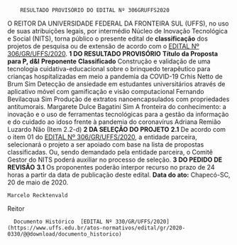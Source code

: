         RESULTADO PROVISÓRIO DO EDITAL Nº 306GRUFFS2020  

 O REITOR DA UNIVERSIDADE FEDERAL DA FRONTEIRA SUL (UFFS), no uso de suas atribuições legais, por intermédio Núcleo de Inovação Tecnológica e Social (NITS), torna público o presente edital de  **classificação** dos projetos de pesquisa ou de extensão de acordo com o [EDITAL Nº 306/GR/UFFS/2020](https://www.uffs.edu.br/atos-normativos/edital/gr/2020-0306).  **1 DO RESULTADO PROVISÓRIO**     **Título da Proposta para P, d&I**   **Preponente**   **Classificado**     Construção e validação de uma tecnologia cuidativa-educacional sobre o brinquedo terapêutico para crianças hospitalizadas em meio a pandemia da COVID-19   Crhis Netto de Brum   Sim     Detecção de ansiedade em estudantes universitários através de aplicativo móvel com gamificação e visão computacional   Fernando Bevilacqua   Sim         Produção de extratos nanoencapsulados com propriedades antitumorais.         Margarete Dulce Bagatini   Sim         A fronteira do conhecimento: a inovação e o uso de ferramentas tecnológicas para a gestão da informação e do cuidado ao idoso frente à pandemia do coronavírus         Adriana Remião Luzardo   Não (Item 2.2-d)      **2 DA SELEÇÃO DO PROJETO** **2.1**  De acordo com o item 01 do [EDITAL Nº 306/GR/UFFS/2020](https://www.uffs.edu.br/atos-normativos/edital/gr/2020-0306), a entidade parceira, selecionará o projeto a ser apoiado com base na lista de propostas classificadas. Ou, sendo demandado pela entidade parceira, o Comitê Gestor do NITS poderá auxiliar no processo de seleção.  **3 DO PEDIDO DE REVISÃO** **3.1**  Os proponentes poderão interpor recurso no prazo de 24 horas a partir da data de publicação deste edital.        **Data do ato:** Chapecó-SC, 20 de maio de 2020.   
 

    Marcelo Recktenvald   
 Reitor 

      Documento Histórico  [EDITAL Nº 330/GR/UFFS/2020](https://www.uffs.edu.br/atos-normativos/edital/gr/2020-0330/@@download/documento_historico)     
      